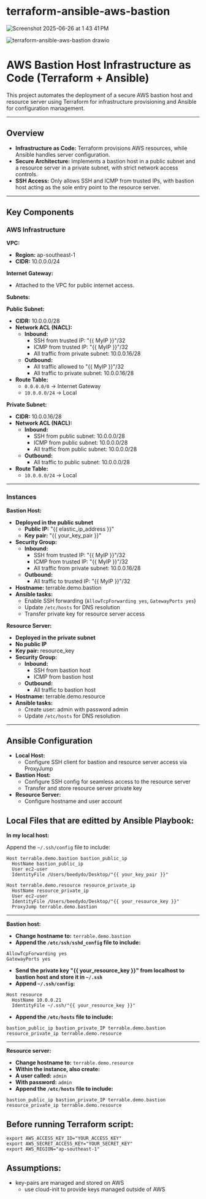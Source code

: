 # terraform-ansible-aws-bastion

![Screenshot 2025-06-26 at 1 43 41 PM](https://github.com/user-attachments/assets/afce6e71-b018-4a11-a8c0-1fd087811c67)

![terraform-ansible-aws-bastion drawio](https://github.com/user-attachments/assets/858740e4-3f63-4749-a778-6579835bbca6)

# AWS Bastion Host Infrastructure as Code (Terraform + Ansible)

This project automates the deployment of a secure AWS bastion host and resource server using Terraform for infrastructure provisioning and Ansible for configuration management.

---

## Overview

- **Infrastructure as Code:** Terraform provisions AWS resources, while Ansible handles server configuration.
- **Secure Architecture:** Implements a bastion host in a public subnet and a resource server in a private subnet, with strict network access controls.
- **SSH Access:** Only allows SSH and ICMP from trusted IPs, with bastion host acting as the sole entry point to the resource server.

---

## Key Components

### AWS Infrastructure

**VPC:**

- **Region:** ap-southeast-1
- **CIDR:** 10.0.0.0/24

**Internet Gateway:**

- Attached to the VPC for public internet access.

**Subnets:**

**Public Subnet:**

- **CIDR:** 10.0.0.0/28
- **Network ACL (NACL):**
  - **Inbound:**
    - SSH from trusted IP: "{{ MyIP }}"/32
    - ICMP from trusted IP: "{{ MyIP }}"/32
    - All traffic from private subnet: 10.0.0.16/28
  - **Outbound:**
    - All traffic allowed to "{{ MyIP }}"/32
    - All traffic to private subnet: 10.0.0.16/28
- **Route Table:**
  - `0.0.0.0/0` → Internet Gateway
  - `10.0.0.0/24` → Local

**Private Subnet:**

- **CIDR:** 10.0.0.16/28
- **Network ACL (NACL):**
  - **Inbound:**
    - SSH from public subnet: 10.0.0.0/28
    - ICMP from public subnet: 10.0.0.0/28
    - All traffic from public subnet: 10.0.0.0/28
  - **Outbound:**
    - All traffic to public subnet: 10.0.0.0/28
- **Route Table:**
  - `10.0.0.0/24` → Local

---

### Instances

**Bastion Host:**

- **Deployed in the public subnet**
  - **Public IP:** "{{ elastic_ip_address }}"
  - **Key pair:** "{{ your_key_pair }}"
- **Security Group:**
  - **Inbound:**
    - SSH from trusted IP: "{{ MyIP }}"/32
    - ICMP from trusted IP: "{{ MyIP }}"/32
    - All traffic from private subnet: 10.0.0.16/28
  - **Outbound:**
    - All traffic to trusted IP: "{{ MyIP }}"/32
- **Hostname:** terrable.demo.bastion
- **Ansible tasks:**
  - Enable SSH forwarding (`AllowTcpForwarding yes`, `GatewayPorts yes`)
  - Update `/etc/hosts` for DNS resolution
  - Transfer private key for resource server access

**Resource Server:**

- **Deployed in the private subnet**
- **No public IP**
- **Key pair:** resource_key
- **Security Group:**
  - **Inbound:**
    - SSH from bastion host
    - ICMP from bastion host
  - **Outbound:**
    - All traffic to bastion host
- **Hostname:** terrable.demo.resource
- **Ansible tasks:**
  - Create user: admin with password admin
  - Update `/etc/hosts` for DNS resolution

---

## Ansible Configuration

- **Local Host:**
  - Configure SSH client for bastion and resource server access via ProxyJump
- **Bastion Host:**
  - Configure SSH config for seamless access to the resource server
  - Transfer and store resource server private key
- **Resource Server:**
  - Configure hostname and user account
 
## Local Files that are editted by Ansible Playbook:

**In my local host:**

Append the `~/.ssh/config` file to include:

```console
Host terrable.demo.bastion bastion_public_ip
  HostName bastion_public_ip
  User ec2-user
  IdentityFile /Users/beedydo/Desktop/"{{ your_key_pair }}"

Host terrable.demo.resource resource_private_ip
  HostName resource_private_ip
  User ec2-user
  IdentityFile /Users/beedydo/Desktop/"{{ your_resource_key }}"
  ProxyJump terrable.demo.bastion
```

---

**Bastion host:**

- **Change hostname to:** `terrable.demo.bastion`
- **Append the `/etc/ssh/sshd_config` file to include:**

```console
AllowTcpForwarding yes
GatewayPorts yes
```

- **Send the private key "{{ your_resource_key }}" from localhost to bastion host and store it in `~/.ssh`**
- **Append `~/.ssh/config`:**

```console
Host resource
  HostName 10.0.0.21
  IdentityFile ~/.ssh/"{{ your_resource_key }}"
```

- **Append the `/etc/hosts` file to include:**

```console
bastion_public_ip bastion_private_IP terrable.demo.bastion
resource_private_ip terrable.demo.resource
```

---

**Resource server:**

- **Change hostname to:** `terrable.demo.resource`
- **Within the instance, also create:**
- **A user called:** `admin`
- **With password:** `admin`
- **Append the `/etc/hosts` file to include:**

```console
bastion_public_ip bastion_private_IP terrable.demo.bastion
resource_private_ip terrable.demo.resource
```

## Before running Terraform script:

```console
export AWS_ACCESS_KEY_ID="YOUR_ACCESS_KEY"
export AWS_SECRET_ACCESS_KEY="YOUR_SECRET_KEY"
export AWS_REGION="ap-southeast-1"
```

## Assumptions:

- key-pairs are managed and stored on AWS
  - use cloud-init to provide keys managed outside of AWS
